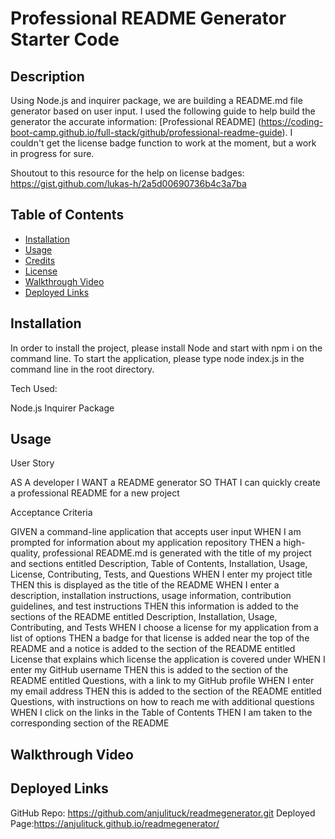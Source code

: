 # Professional README Generator Starter Code

## Description

Using Node.js and inquirer package, we are building a README.md file generator based on user input. I used the following guide to help build the  generator the accurate information: [Professional README] (https://coding-boot-camp.github.io/full-stack/github/professional-readme-guide). I couldn't get the license badge function to work at the moment, but a work in progress for sure.

Shoutout to this resource for the help on license badges: https://gist.github.com/lukas-h/2a5d00690736b4c3a7ba

 
## Table of Contents 
 
 - [Installation](#installation)
 - [Usage](#usage)
 - [Credits](#credits)
 - [License](#license)
 - [Walkthrough Video](#license)
 - [Deployed Links](#deployedlinks)
 
## Installation

In order to install the project, please install Node and start with npm i on the command line. To start the application, please type node index.js in the command line in the root directory.

Tech Used:

Node.js
Inquirer Package

## Usage

User Story 

AS A developer
I WANT a README generator
SO THAT I can quickly create a professional README for a new project

Acceptance Criteria

GIVEN a command-line application that accepts user input
WHEN I am prompted for information about my application repository
THEN a high-quality, professional README.md is generated with the title of my project and sections entitled Description, Table of Contents, Installation, Usage, License, Contributing, Tests, and Questions
WHEN I enter my project title
THEN this is displayed as the title of the README
WHEN I enter a description, installation instructions, usage information, contribution guidelines, and test instructions
THEN this information is added to the sections of the README entitled Description, Installation, Usage, Contributing, and Tests
WHEN I choose a license for my application from a list of options
THEN a badge for that license is added near the top of the README and a notice is added to the section of the README entitled License that explains which license the application is covered under
WHEN I enter my GitHub username
THEN this is added to the section of the README entitled Questions, with a link to my GitHub profile
WHEN I enter my email address
THEN this is added to the section of the README entitled Questions, with instructions on how to reach me with additional questions
WHEN I click on the links in the Table of Contents
THEN I am taken to the corresponding section of the README

## Walkthrough Video


## Deployed Links 

 GitHub Repo: https://github.com/anjulituck/readmegenerator.git
 Deployed Page:https://anjulituck.github.io/readmegenerator/